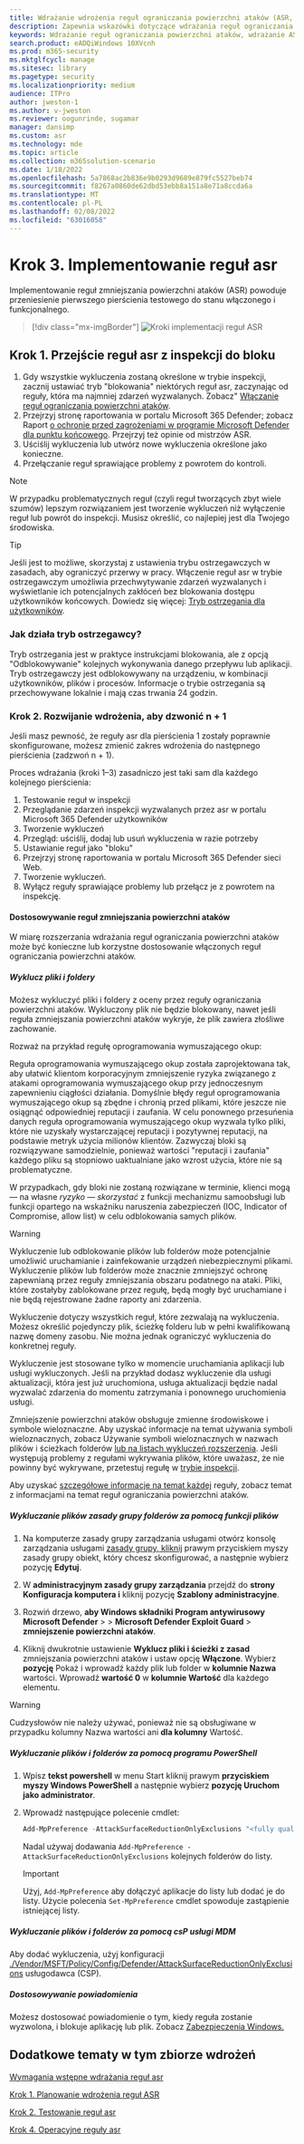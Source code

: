 ```yaml
---
title: Wdrażanie wdrożenia reguł ograniczania powierzchni ataków (ASR, Attack Surface Reduction)
description: Zapewnia wskazówki dotyczące wdrażania reguł ograniczania powierzchni ataków.
keywords: Wdrażanie reguł ograniczania powierzchni ataków, wdrażanie ASR, włączanie reguł asr, konfigurowanie funkcji asr, systemu ochrony przed nieuprawnianiem hosta, reguł ochrony, reguł ochrony przed wykorzystywaniem luk, ochrony przed wykorzystywaniem, regułami wykorzystania luk, regułami zapobiegania powstawaniu przed wirusami, program Microsoft Defender for Endpoint, konfigurowanie reguł asr
search.product: eADQiWindows 10XVcnh
ms.prod: m365-security
ms.mktglfcycl: manage
ms.sitesec: library
ms.pagetype: security
ms.localizationpriority: medium
audience: ITPro
author: jweston-1
ms.author: v-jweston
ms.reviewer: oogunrinde, sugamar
manager: dansimp
ms.custom: asr
ms.technology: mde
ms.topic: article
ms.collection: m365solution-scenario
ms.date: 1/18/2022
ms.openlocfilehash: 5a7868ac2b836e9b0293d9689e879fc5527beb74
ms.sourcegitcommit: f8267a0860de62dbd53ebb8a151a8e71a8ccda6a
ms.translationtype: MT
ms.contentlocale: pl-PL
ms.lasthandoff: 02/08/2022
ms.locfileid: "63016058"
---
```

# <a name="step-3-implement-asr-rules"></a>Krok 3. Implementowanie reguł asr

Implementowanie reguł zmniejszania powierzchni ataków (ASR) powoduje przeniesienie pierwszego pierścienia testowego do stanu włączonego i funkcjonalnego.

> [!div class="mx-imgBorder"]
> ![Kroki implementacji reguł ASR](images/asr-rules-implementation-steps.png)

## <a name="step-1-transition-asr-rules-from-audit-to-block"></a>Krok 1. Przejście reguł asr z inspekcji do bloku

1. Gdy wszystkie wykluczenia zostaną określone w trybie inspekcji, zacznij ustawiać tryb "blokowania" niektórych reguł asr, zaczynając od reguły, która ma najmniej zdarzeń wyzwalanych. Zobacz" [Włączanie reguł ograniczania powierzchni ataków](enable-attack-surface-reduction.md).
2. Przejrzyj stronę raportowania w portalu Microsoft 365 Defender; zobacz Raport [o ochronie przed zagrożeniami w programie Microsoft Defender dla punktu końcowego](threat-protection-reports.md). Przejrzyj też opinie od mistrzów ASR.
3. Uściślij wykluczenia lub utwórz nowe wykluczenia określone jako konieczne.
4. Przełączanie reguł sprawiające problemy z powrotem do kontroli.

  >[!Note]
  >W przypadku problematycznych reguł (czyli reguł tworzących zbyt wiele szumów) lepszym rozwiązaniem jest tworzenie wykluczeń niż wyłączenie reguł lub powrót do inspekcji. Musisz określić, co najlepiej jest dla Twojego środowiska.

  >[!Tip]
  >Jeśli jest to możliwe, skorzystaj z ustawienia trybu ostrzegawczych w zasadach, aby ograniczyć przerwy w pracy. Włączenie reguł asr w trybie ostrzegawczym umożliwia przechwytywanie zdarzeń wyzwalanych i wyświetlanie ich potencjalnych zakłóceń bez blokowania dostępu użytkowników końcowych. Dowiedz się więcej: [Tryb ostrzegania dla użytkowników](attack-surface-reduction.md#warn-mode-for-users).

### <a name="how-does-warn-mode-work"></a>Jak działa tryb ostrzegawcy?

Tryb ostrzegania jest w praktyce instrukcjami blokowania, ale z opcją "Odblokowywanie" kolejnych wykonywania danego przepływu lub aplikacji. Tryb ostrzegawczy jest odblokowywany na urządzeniu, w kombinacji użytkowników, plików i procesów. Informacje o trybie ostrzegania są przechowywane lokalnie i mają czas trwania 24 godzin.

### <a name="step-2-expand-deployment-to-ring-n--1"></a>Krok 2. Rozwijanie wdrożenia, aby dzwonić n + 1

Jeśli masz pewność, że reguły asr dla pierścienia 1 zostały poprawnie skonfigurowane, możesz zmienić zakres wdrożenia do następnego pierścienia (zadzwoń n + 1).

Proces wdrażania (kroki 1–3) zasadniczo jest taki sam dla każdego kolejnego pierścienia:

1. Testowanie reguł w inspekcji
2. Przeglądanie zdarzeń inspekcji wyzwalanych przez asr w portalu Microsoft 365 Defender użytkowników
3. Tworzenie wykluczeń
4. Przegląd: uściślij, dodaj lub usuń wykluczenia w razie potrzeby
5. Ustawianie reguł jako "bloku"
6. Przejrzyj stronę raportowania w portalu Microsoft 365 Defender sieci Web.
7. Tworzenie wykluczeń.
8. Wyłącz reguły sprawiające problemy lub przełącz je z powrotem na inspekcję.

#### <a name="customize-attack-surface-reduction-rules"></a>Dostosowywanie reguł zmniejszania powierzchni ataków

W miarę rozszerzania wdrażania reguł ograniczania powierzchni ataków może być konieczne lub korzystne dostosowanie włączonych reguł ograniczania powierzchni ataków.

##### <a name="exclude-files-and-folders"></a>Wyklucz pliki i foldery

Możesz wykluczyć pliki i foldery z oceny przez reguły ograniczania powierzchni ataków. Wykluczony plik nie będzie blokowany, nawet jeśli reguła zmniejszania powierzchni ataków wykryje, że plik zawiera złośliwe zachowanie.

Rozważ na przykład regułę oprogramowania wymuszającego okup:

Reguła oprogramowania wymuszającego okup została zaprojektowana tak, aby ułatwić klientom korporacyjnym zmniejszenie ryzyka związanego z atakami oprogramowania wymuszającego okup przy jednoczesnym zapewnieniu ciągłości działania. Domyślnie błędy reguł oprogramowania wymuszającego okup są zbędne i chronią przed plikami, które jeszcze nie osiągnąć odpowiedniej reputacji i zaufania. W celu ponownego przesuńenia danych reguła oprogramowania wymuszającego okup wyzwala tylko pliki, które nie uzyskały wystarczającej reputacji i pozytywnej reputacji, na podstawie metryk użycia milionów klientów. Zazwyczaj bloki są rozwiązywane samodzielnie, ponieważ wartości "reputacji i zaufania" każdego pliku są stopniowo uaktualniane jako wzrost użycia, które nie są problematyczne.

W przypadkach, gdy bloki nie zostaną rozwiązane w terminie, klienci mogą — na własne _ryzyko — skorzystać_ z funkcji mechanizmu samoobsługi lub funkcji opartego na wskaźniku naruszenia zabezpieczeń (IOC, Indicator of Compromise, allow list) w celu odblokowania samych plików.

> [!WARNING]
> Wykluczenie lub odblokowanie plików lub folderów może potencjalnie umożliwić uruchamianie i zainfekowanie urządzeń niebezpiecznymi plikami. Wykluczenie plików lub folderów może znacznie zmniejszyć ochronę zapewnianą przez reguły zmniejszania obszaru podatnego na ataki. Pliki, które zostałyby zablokowane przez regułę, będą mogły być uruchamiane i nie będą rejestrowane żadne raporty ani zdarzenia.

Wykluczenie dotyczy wszystkich reguł, które zezwalają na wykluczenia. Możesz określić pojedynczy plik, ścieżkę folderu lub w pełni kwalifikowaną nazwę domeny zasobu. Nie można jednak ograniczyć wykluczenia do konkretnej reguły.

Wykluczenie jest stosowane tylko w momencie uruchamiania aplikacji lub usługi wykluczonych. Jeśli na przykład dodasz wykluczenie dla usługi aktualizacji, która jest już uruchomiona, usługa aktualizacji będzie nadal wyzwalać zdarzenia do momentu zatrzymania i ponownego uruchomienia usługi.

Zmniejszenie powierzchni ataków obsługuje zmienne środowiskowe i symbole wieloznaczne. Aby uzyskać informacje na temat używania symboli wieloznacznych, zobacz Używanie symboli wieloznacznych w nazwach plików i ścieżkach folderów [lub na listach wykluczeń rozszerzenia](configure-extension-file-exclusions-microsoft-defender-antivirus.md#use-wildcards-in-the-file-name-and-folder-path-or-extension-exclusion-lists).
Jeśli występują problemy z regułami wykrywania plików, które uważasz, że nie powinny być wykrywane, przetestuj regułę w [trybie inspekcji](evaluate-attack-surface-reduction.md).

Aby uzyskać [szczegółowe informacje na temat każdej](attack-surface-reduction-rules-reference.md) reguły, zobacz temat z informacjami na temat reguł ograniczania powierzchni ataków.

##### <a name="use-group-policy-to-exclude-files-and-folders"></a>Wykluczanie plików zasady grupy folderów za pomocą funkcji plików

1. Na komputerze zasady grupy zarządzania usługami otwórz konsolę zarządzania usługami [zasady grupy, kliknij](https://technet.microsoft.com/library/cc731212.aspx) prawym przyciskiem myszy zasady grupy obiekt, który chcesz skonfigurować, a następnie wybierz pozycję **Edytuj**.

2. W **administracyjnym zasady grupy zarządzania** przejdź do **strony Konfiguracja komputera i** kliknij pozycję **Szablony administracyjne**.

3. Rozwiń drzewo, **aby Windows składniki Program antywirusowy Microsoft Defender** \>  \> **Microsoft Defender Exploit Guard** \> **zmniejszenie powierzchni ataków**.

4. Kliknij dwukrotnie ustawienie **Wyklucz pliki i ścieżki z zasad** zmniejszania powierzchni ataków i ustaw opcję **Włączone**. Wybierz **pozycję** Pokaż i wprowadź każdy plik lub folder w **kolumnie Nazwa** wartości. Wprowadź **wartość 0** w **kolumnie Wartość** dla każdego elementu.

> [!WARNING]
> Cudzysłowów nie należy używać, ponieważ nie są obsługiwane  w przypadku kolumny Nazwa wartości ani **dla kolumny** Wartość.

##### <a name="use-powershell-to-exclude-files-and-folders"></a>Wykluczanie plików i folderów za pomocą programu PowerShell

1. Wpisz **tekst powershell** w menu Start kliknij prawym **przyciskiem myszy Windows PowerShell** a następnie wybierz **pozycję Uruchom jako administrator**.

2. Wprowadź następujące polecenie cmdlet:

    ```PowerShell
    Add-MpPreference -AttackSurfaceReductionOnlyExclusions "<fully qualified path or resource>"
    ```

    Nadal używaj dodawania `Add-MpPreference -AttackSurfaceReductionOnlyExclusions` kolejnych folderów do listy.

    > [!IMPORTANT]
    > Użyj, `Add-MpPreference` aby dołączyć aplikacje do listy lub dodać je do listy. Użycie polecenia `Set-MpPreference` cmdlet spowoduje zastąpienie istniejącej listy.

##### <a name="use-mdm-csps-to-exclude-files-and-folders"></a>Wykluczanie plików i folderów za pomocą csP usługi MDM

Aby dodać wykluczenia, użyj konfiguracji [./Vendor/MSFT/Policy/Config/Defender/AttackSurfaceReductionOnlyExclusions](/windows/client-management/mdm/policy-csp-defender#defender-attacksurfacereductiononlyexclusions) usługodawca (CSP).

##### <a name="customize-the-notification"></a>Dostosowywanie powiadomienia

Możesz dostosować powiadomienie o tym, kiedy reguła zostanie wyzwolona, i blokuje aplikację lub plik. Zobacz [Zabezpieczenia Windows.](/windows/security/threat-protection/windows-defender-security-center/windows-defender-security-center#customize-notifications-from-the-windows-defender-security-center)

## <a name="additional-topics-in-this-deployment-collection"></a>Dodatkowe tematy w tym zbiorze wdrożeń

[Wymagania wstępne wdrażania reguł asr](attack-surface-reduction-rules-deployment.md)

[Krok 1. Planowanie wdrożenia reguł ASR](attack-surface-reduction-rules-deployment-plan.md)

[Krok 2. Testowanie reguł asr](attack-surface-reduction-rules-deployment-test.md)

[Krok 4. Operacyjne reguły asr](attack-surface-reduction-rules-deployment-operationalize.md)
